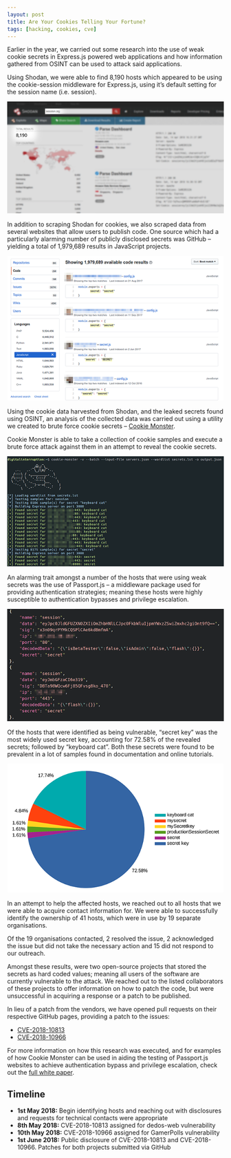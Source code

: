 ```yaml
---
layout: post
title: Are Your Cookies Telling Your Fortune?
tags: [hacking, cookies, cve]
---
```

Earlier in the year, we carried out some research into the use of weak cookie secrets in Express.js powered web applications and how information gathered from OSINT can be used to attack said applications.

Using Shodan, we were able to find 8,190 hosts which appeared to be using the cookie-session middleware for Express.js, using it’s default setting for the session name (i.e. session).

![](/assets/img/2018-06-04-are-your-cookies-telling-your-fortune/1.png)

In addition to scraping Shodan for cookies, we also scraped data from several websites that allow users to publish code. One source which had a particularly alarming number of publicly disclosed secrets was GitHub – yielding a total of 1,979,689 results in JavaScript projects.

![](/assets/img/2018-06-04-are-your-cookies-telling-your-fortune/2.png)

Using the cookie data harvested from Shodan, and the leaked secrets found using OSINT, an analysis of the collected data was carried out using a utility we created to brute force cookie secrets – [Cookie Monster](https://github.com/DigitalInterruption/cookie-monster).

Cookie Monster is able to take a collection of cookie samples and execute a brute force attack against them in an attempt to reveal the cookie secrets.

![](/assets/img/2018-06-04-are-your-cookies-telling-your-fortune/3.png)

An alarming trait amongst a number of the hosts that were using weak secrets was the use of Passport.js – a middleware package used for providing authentication strategies; meaning these hosts were highly susceptible to authentication bypasses and privilege escalation.

![](/assets/img/2018-06-04-are-your-cookies-telling-your-fortune/4.png)

Of the hosts that were identified as being vulnerable, “secret key” was the most widely used secret key, accounting for 72.58% of the revealed secrets; followed by “keyboard cat”. Both these secrets were found to be prevalent in a lot of samples found in documentation and online tutorials.

![](/assets/img/2018-06-04-are-your-cookies-telling-your-fortune/5.png)

In an attempt to help the affected hosts, we reached out to all hosts that we were able to acquire contact information for. We were able to successfully identify the ownership of 41 hosts, which were in use by 19 separate organisations.

Of the 19 organisations contacted, 2 resolved the issue, 2 acknowledged the issue but did not take the necessary action and 15 did not respond to our outreach.

Amongst these results, were two open-source projects that stored the secrets as hard coded values; meaning all users of the software are currently vulnerable to the attack. We reached out to the listed collaborators of these projects to offer information on how to patch the code, but were unsuccessful in acquiring a response or a patch to be published.

In lieu of a patch from the vendors, we have opened pull requests on their respective GitHub pages, providing a patch to the issues:

* [CVE-2018-10813](https://github.com/aprendecondedos/dedos-web/pull/1)
* [CVE-2018-10966](https://github.com/GamerPolls/gamerpolls.com/pull/56)

For more information on how this research was executed, and for examples of how Cookie Monster can be used in aiding the testing of Passport.js websites to achieve authentication bypass and privilege escalation, check out the [full white paper](https://file.digitalinterruption.com/Are_Your_Cookies_Telling_Your_Fortune.pdf).

## Timeline
* **1st May 2018:** Begin identifying hosts and reaching out with disclosures and requests for technical contacts were appropriate
* **8th May 2018:** CVE-2018-10813 assigned for dedos-web vulnerability
* **10th May 2018:** CVE-2018-10966 assigned for GamerPolls vulnerability
* **1st June 2018:** Public disclosure of CVE-2018-10813 and CVE-2018-10966. Patches for both projects submitted via GitHub
